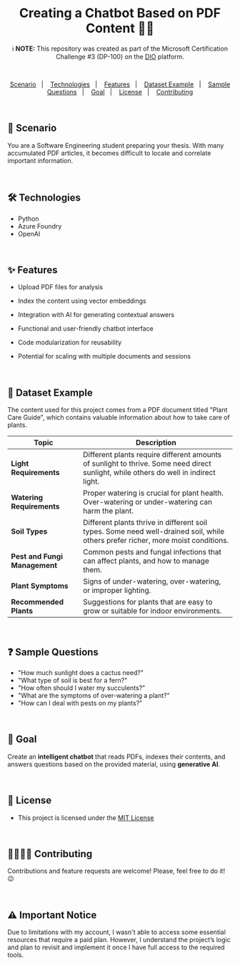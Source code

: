 <h1 align="center">Creating a Chatbot Based on PDF Content 🤖📓</h1> 

<p align="center">
  ℹ️ <strong>NOTE:</strong> This repository was created as part of the Microsoft Certification Challenge #3 (DP-100) on the <a href="https://dio.me">DIO</a> platform.
</p>

<br>

<p align="center">  
  <a href="#-scenarios">Scenario</a>&nbsp;&nbsp;&nbsp;|&nbsp;&nbsp;&nbsp;
  <a href="#-technologies">Technologies</a>&nbsp;&nbsp;&nbsp;|&nbsp;&nbsp;&nbsp;
  <a href="#-features">Features</a>&nbsp;&nbsp;&nbsp;|&nbsp;&nbsp;&nbsp;
  <a href="#-dataset-example">Dataset Example</a>&nbsp;&nbsp;&nbsp;|&nbsp;&nbsp;&nbsp;
  <a href="#-sample-questions">Sample Questions</a>&nbsp;&nbsp;&nbsp;|&nbsp;&nbsp;&nbsp;
  <a href="#-goal">Goal</a>&nbsp;&nbsp;&nbsp;|&nbsp;&nbsp;&nbsp;
  <a href="#-license">License</a>&nbsp;&nbsp;&nbsp;|&nbsp;&nbsp;&nbsp;
  <a href="#-contributing">Contributing</a>
</p>

<br>

## 📸 Scenario
You are a Software Engineering student preparing your thesis. With many accumulated PDF articles, it becomes difficult to locate and correlate important information.

<br>

## 🛠 Technologies
- Python
- Azure Foundry
- OpenAI

<br>

## ✨ Features

- Upload PDF files for analysis
- Index the content using vector embeddings
- Integration with AI for generating contextual answers
- Functional and user-friendly chatbot interface
- Code modularization for reusability
- Potential for scaling with multiple documents and sessions

  <br>

## 💾 Dataset Example

The content used for this project comes from a PDF document titled "Plant Care Guide", which contains valuable information about how to take care of plants.

| **Topic**                   | **Description**                                                                                   |
|----------------------------|---------------------------------------------------------------------------------------------------|
| **Light Requirements**     | Different plants require different amounts of sunlight to thrive. Some need direct sunlight, while others do well in indirect light. |
| **Watering Requirements**  | Proper watering is crucial for plant health. Over-watering or under-watering can harm the plant.  |
| **Soil Types**             | Different plants thrive in different soil types. Some need well-drained soil, while others prefer richer, more moist conditions. |
| **Pest and Fungi Management** | Common pests and fungal infections that can affect plants, and how to manage them.                  |
| **Plant Symptoms**         | Signs of under-watering, over-watering, or improper lighting.                                     |
| **Recommended Plants**     | Suggestions for plants that are easy to grow or suitable for indoor environments.                 |


  <br>


  ## ❓ Sample Questions
  
- "How much sunlight does a cactus need?"
- "What type of soil is best for a fern?"
- "How often should I water my succulents?"
- "What are the symptoms of over-watering a plant?"
- "How can I deal with pests on my plants?"

<br>

## 🎯 Goal
Create an **intelligent chatbot** that reads PDFs, indexes their contents, and answers questions based on the provided material, using **generative AI**.

<br>

## 📜 License

* This project is licensed under the [MIT License](https://choosealicense.com/licenses/mit/)

<br>

## 🫱🏻‍🫲🏻 Contributing
<p> Contributions and feature requests are welcome! Please, feel free to do it! 😉 </p>

<br>

## ⚠️ Important Notice
Due to limitations with my account, I wasn't able to access some essential resources that require a paid plan. 
However, I understand the project’s logic and plan to revisit and implement it once I have full access to the required tools.
